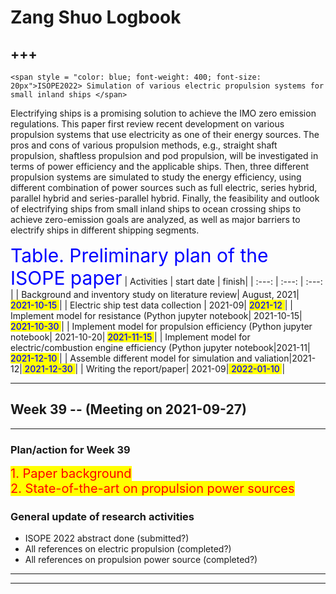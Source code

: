 # Zang Shuo Logbook

+++
---

```{admonition}  <span style = "color: blue; font-weight: 600; font-size: 25px">Working paper</span>
<span style = "color: blue; font-weight: 400; font-size: 20px">ISOPE2022> Simulation of various electric propulsion systems for small inland ships </span>
```

Electrifying ships is a promising solution to achieve the IMO zero emission regulations. This paper first review recent development on various propulsion systems that use electricity as one of their energy sources. The pros and cons of various propulsion methods, e.g., straight shaft propulsion, shaftless propulsion and pod propulsion, will be investigated in terms of power efficiency and the applicable ships. Then, three different propulsion systems are simulated to study the energy efficiency, using different combination of power sources such as full electric, series hybrid, parallel hybrid and series-parallel hybrid. Finally, the feasibility and outlook of electrifying ships from small inland ships to ocean crossing ships to achieve zero-emission goals are analyzed, as well as major barriers to electrify ships in different shipping segments.

<span style = "color: blue; font-size: 30px; font-weight:400">Table. Preliminary plan of the ISOPE paper</span>
| Activities | start date | finish|
| :---: | :---: | :---: |
| Background and inventory study on literature review| August, 2021| <span style= 'background:yellow; color: blue; font-weight: 500'> 2021-10-15 </span> |
| Electric ship test data collection | 2021-09| <span style= 'background:yellow; color: blue; font-weight: 500'> 2021-12 </span>|
| Implement model for resistance (Python jupyter notebook| 2021-10-15| <span style= 'background:yellow; color: blue; font-weight: 500'> 2021-10-30 </span> |
| Implement model for propulsion efficiency (Python jupyter notebook| 2021-10-20| <span style= 'background:yellow; color: blue; font-weight: 500'> 2021-11-15 </span>|
| Implement model for electric/combustion engine efficiency (Python jupyter notebook|2021-11|<span style= 'background:yellow; color: blue; font-weight: 500'> 2021-12-10 </span>|
| Assemble different model for simulation and valiation|2021-12|<span style= 'background:yellow; color: blue; font-weight: 500'> 2021-12-30 </span>|
| Writing the report/paper| 2021-09|<span style= 'background:yellow; color: blue; font-weight: 500'> 2022-01-10 </span>|


***
## Week 39 -- (Meeting on 2021-09-27)
---


### Plan/action for Week 39
<span style = "background: yellow; font-weight: 400; font-size: 20px; color: red">
  1. Paper background <br />
  2. State-of-the-art on propulsion power sources <br />
</span>



### General update of research activities

* ISOPE 2022 abstract done (submitted?)
* All references on electric propulsion (completed?)
* All references on propulsion power source (completed?)


***
---